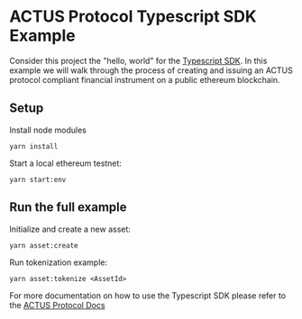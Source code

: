 # ACTUS Protocol Typescript SDK Example

Consider this project the "hello, world" for the [Typescript SDK](https://github.com/atpar/ap-monorepo). In this example we will walk through the process of creating and issuing an ACTUS protocol compliant financial instrument on a public ethereum blockchain.

## Setup

Install node modules

    yarn install

Start a local ethereum testnet:

    yarn start:env


## Run the full example

Initialize and create a new asset:

    yarn asset:create

Run tokenization example:

    yarn asset:tokenize <AssetId>
    

For more documentation on how to use the Typescript SDK please refer to the [ACTUS Protocol Docs](https://docs.actus-protocol.io/guides/getting-started)
